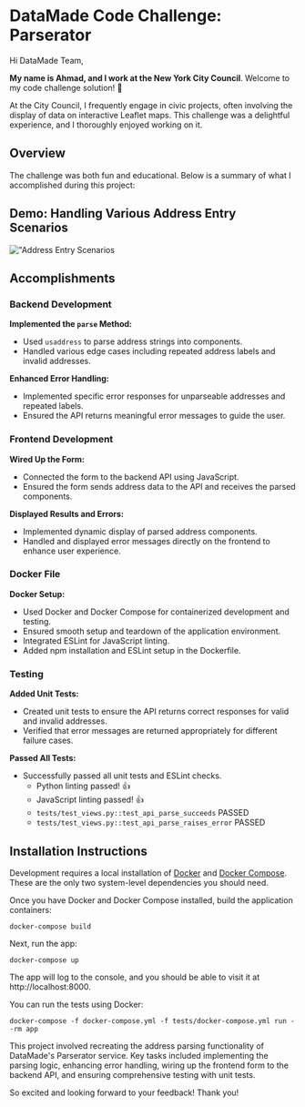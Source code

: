 # DataMade Code Challenge: Parserator

Hi DataMade Team,

**My name is Ahmad, and I work at the New York City Council**. Welcome to my code challenge solution! 👋

At the City Council, I frequently engage in civic projects, often involving the display of data on interactive Leaflet maps. This challenge was a delightful experience, and I thoroughly enjoyed working on it.

## Overview

The challenge was both fun and educational. Below is a summary of what I accomplished during this project:


## Demo: Handling Various Address Entry Scenarios
!["Address Entry Scenarios](images/parserator-solved-demo.gif)

## Accomplishments

### Backend Development

**Implemented the `parse` Method:**
- Used `usaddress` to parse address strings into components.
- Handled various edge cases including repeated address labels and invalid addresses.

**Enhanced Error Handling:**
- Implemented specific error responses for unparseable addresses and repeated labels.
- Ensured the API returns meaningful error messages to guide the user.

### Frontend Development

**Wired Up the Form:**
- Connected the form to the backend API using JavaScript.
- Ensured the form sends address data to the API and receives the parsed components.

**Displayed Results and Errors:**
- Implemented dynamic display of parsed address components.
- Handled and displayed error messages directly on the frontend to enhance user experience.

### Docker File

**Docker Setup:**
- Used Docker and Docker Compose for containerized development and testing.
- Ensured smooth setup and teardown of the application environment.
- Integrated ESLint for JavaScript linting.
- Added npm installation and ESLint setup in the Dockerfile.

### Testing

**Added Unit Tests:**
- Created unit tests to ensure the API returns correct responses for valid and invalid addresses.
- Verified that error messages are returned appropriately for different failure cases.

**Passed All Tests:**
- Successfully passed all unit tests and ESLint checks.
  - Python linting passed! 👍
  - JavaScript linting passed! 👍
  - `tests/test_views.py::test_api_parse_succeeds` PASSED
  - `tests/test_views.py::test_api_parse_raises_error` PASSED

## Installation Instructions

Development requires a local installation of [Docker](https://docs.docker.com/install/) and [Docker Compose](https://docs.docker.com/compose/install/). These are the only two system-level dependencies you should need.

Once you have Docker and Docker Compose installed, build the application containers:
```
docker-compose build
```
Next, run the app:
```
docker-compose up
```

The app will log to the console, and you should be able to visit it at http://localhost:8000.

You can run the tests using Docker:
```
docker-compose -f docker-compose.yml -f tests/docker-compose.yml run --rm app
```

This project involved recreating the address parsing functionality of DataMade's Parserator service. Key tasks included implementing the parsing logic, enhancing error handling, wiring up the frontend form to the backend API, and ensuring comprehensive testing with unit tests.

So excited and looking forward to your feedback!
Thank you!
